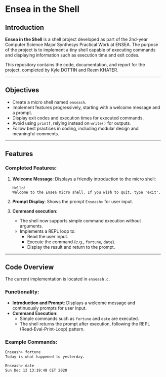 # Ensea in the Shell

## Introduction
**Ensea in the Shell** is a shell project developed as part of the 2nd-year Computer Science Major Synthesys Practical Work at ENSEA. The purpose of the project is to implement a tiny shell capable of executing commands and displaying information such as execution time and exit codes.

This repository contains the code, documentation, and report for the project, completed by Kyle DOTTIN and Reem KHATER. 

---

## Objectives
- Create a micro shell named `enseash`.
- Implement features progressively, starting with a welcome message and a prompt.
- Display exit codes and execution times for executed commands.
- Avoid using `printf`, relying instead on `write()` for outputs.
- Follow best practices in coding, including modular design and meaningful comments. 

---

## Features
### Completed Features:
1. **Welcome Message**: Displays a friendly introduction to the micro shell:
     ```
     Hello!
     Welcome to the Ensea micro shell. If you wish to quit, type 'exit'.
     ```
     
2. **Prompt Display**: Shows the prompt `Enseash>` for user input.
   
3. **Command execution**:
   - The shell now supports simple command execution without arguments.
   - Implements a REPL loop to:
     - Read the user input.
     - Execute the command (e.g., `fortune`, `date`).
     - Display the result and return to the prompt.
---

## Code Overview
The current implementation is located in `enseash.c`. 

### Functionality:
- **Introduction and Prompt**: Displays a welcome message and continuously prompts for user input.
- **Command Execution**:
  - Simple commands such as `fortune` and `date` are executed.
  - The shell returns the prompt after execution, following the REPL (Read-Eval-Print-Loop) pattern.

### Example Commands:
```bash
Enseash> fortune
Today is what happened to yesterday.

Enseash> date
Sun Dec 13 13:19:40 CET 2020
